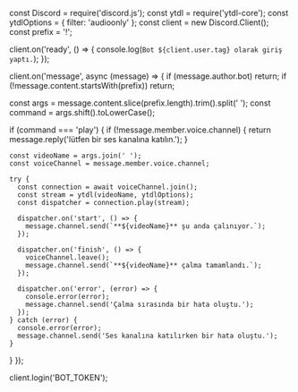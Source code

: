 const Discord = require('discord.js');
const ytdl = require('ytdl-core');
const ytdlOptions = { filter: 'audioonly' };
const client = new Discord.Client();
const prefix = '!';

client.on('ready', () => {
  console.log(`Bot ${client.user.tag} olarak giriş yaptı.`);
});

client.on('message', async (message) => {
  if (message.author.bot) return;
  if (!message.content.startsWith(prefix)) return;

  const args = message.content.slice(prefix.length).trim().split(' ');
  const command = args.shift().toLowerCase();

  if (command === 'play') {
    if (!message.member.voice.channel) {
      return message.reply('lütfen bir ses kanalına katılın.');
    }

    const videoName = args.join(' ');
    const voiceChannel = message.member.voice.channel;

    try {
      const connection = await voiceChannel.join();
      const stream = ytdl(videoName, ytdlOptions);
      const dispatcher = connection.play(stream);

      dispatcher.on('start', () => {
        message.channel.send(`**${videoName}** şu anda çalınıyor.`);
      });

      dispatcher.on('finish', () => {
        voiceChannel.leave();
        message.channel.send(`**${videoName}** çalma tamamlandı.`);
      });

      dispatcher.on('error', (error) => {
        console.error(error);
        message.channel.send('Çalma sırasında bir hata oluştu.');
      });
    } catch (error) {
      console.error(error);
      message.channel.send('Ses kanalına katılırken bir hata oluştu.');
    }
  }
});

client.login('BOT_TOKEN');

